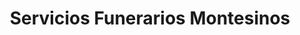 ---
title: "Servicios Funerarios Montesinos"
url: /valencia/servicios-funerarios-montesinos/
shop: directores de funerarias
---